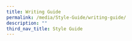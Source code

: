 ```yaml
---
title: Writing Guide
permalink: /media/Style-Guide/writing-guide/
description: ""
third_nav_title: Style Guide
---
```

